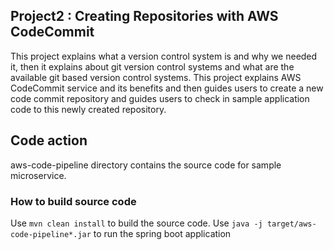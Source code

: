 ## Project2 : Creating Repositories with AWS CodeCommit
This project explains what a version control system is and why we needed it, then it explains about git version control systems and what are the available git based version control systems. This project explains AWS CodeCommit service and its benefits and then guides users to create a new code commit repository and guides users to check in sample application code to this newly created repository.   

## Code action
aws-code-pipeline directory contains the source code for sample microservice.
### How to build source code
Use `mvn clean install` to build the source code. 
Use `java -j target/aws-code-pipeline*.jar` to run the spring boot application